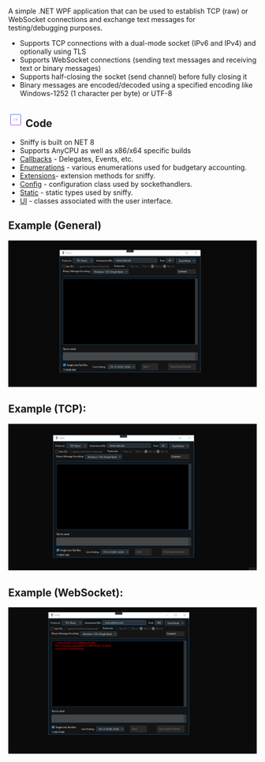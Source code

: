 # [](https://github.com/is-leeroy-jenkins/Sniffy/blob/master/Sniffy/Resources/Assets/Github/Sniffy.png)
A simple .NET WPF application that can be used to establish TCP (raw) or WebSocket connections and exchange
text messages for testing/debugging purposes.

- Supports TCP connections with a dual-mode socket (IPv6 and IPv4) and optionally using TLS
- Supports WebSocket connections (sending text messages and receiving text or binary messages)
- Supports half-closing the socket (send channel) before fully closing it
- Binary messages are encoded/decoded using a specified encoding like Windows-1252 (1 character per byte) or UTF-8


## ![](https://github.com/is-leeroy-jenkins/Sniffy/blob/master/Sniffy/Resources/Assets/Github/csharp.png) Code

 - Sniffy is built on NET 8
 - Supports AnyCPU as well as x86/x64 specific builds
 - [Callbacks](https://github.com/is-leeroy-jenkins/Sniffy/tree/master/Sniffy/Callbacks) - Delegates, Events, etc.
 - [Enumerations](https://github.com/is-leeroy-jenkins/Sniffy/tree/master/Sniffy/Enumerations) - various enumerations used for budgetary accounting.
 - [Extensions](https://github.com/is-leeroy-jenkins/Sniffy/tree/master/Sniffy/Extensions)- extension methods for sniffy.
 - [Config](https://github.com/is-leeroy-jenkins/Sniffy/tree/master/Sniffy/Config) - configuration class used by sockethandlers.
 - [Static](https://github.com/is-leeroy-jenkins/Sniffy/tree/master/Sniffy/Static) - static types used by sniffy.
 - [UI](https://github.com/is-leeroy-jenkins/Sniffy/tree/master/Sniffy/UI) - classes associated with the user interface.


## Example (General)
![](https://github.com/is-leeroy-jenkins/Sniffy/blob/master/Sniffy/Resources/Assets/Github/Sniffy-Intro.gif)


## Example (TCP):

![](https://github.com/is-leeroy-jenkins/Sniffy/blob/master/Sniffy/Resources/Assets/Github/example-tcp.gif)

## Example (WebSocket):

![](https://github.com/is-leeroy-jenkins/Sniffy/blob/master/Sniffy/Resources/Assets/Github/example-websocket.gif)

